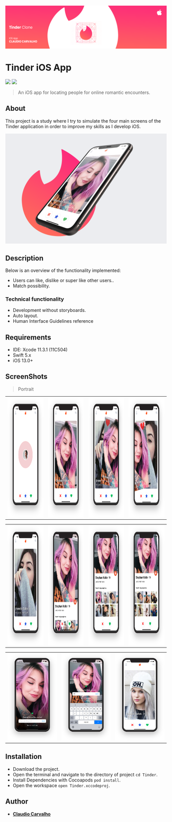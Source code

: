 <p align="center">
<img src="https://github.com/claudiocarvalhodev/TinderApp/blob/develop/Screenshots/header-presentation.png" alt="Tinder iOS App"/>
</p>

# Tinder iOS App

<p align="justify">
    <img src="https://img.shields.io/badge/Swift-5-orange.svg" />
    <img src="https://img.shields.io/badge/Platforms-iOS-blue.svg?style=flat" />
</p>

> An iOS app for locating people for online romantic encounters.

## About

This project is a study where I try to simulate the four main screens of the Tinder application in order to improve my skills as I develop iOS.

<p align="center">
<img src="https://github.com/claudiocarvalhodev/TinderApp/blob/develop/Screenshots/Tinder%20App%20-%20Presentation02.png" alt="Tinder iOS App"/>
</p>

## Description
Below is an overview of the functionality implemented:

- Users can like, dislike or super like other users..
- Match possibility.

### Technical functionality

- Development without storyboards.
- Auto layout.
- Human Interface Guidelines reference

## Requirements

- IDE: Xcode 11.3.1 (11C504)
- Swift 5.x
- iOS 13.0+

## ScreenShots

> Portrait

<table style="width:100%">
  <tr>
  <td><img src="https://github.com/claudiocarvalhodev/TinderApp/blob/develop/Screenshots/screenshot-01.png" alt="News" width=400 height=375/></td>
  <td><img src="https://github.com/claudiocarvalhodev/TinderApp/blob/develop/Screenshots/screenshot-02.png" alt="News" width=400 height=375/></td>
  <td><img src="https://github.com/claudiocarvalhodev/TinderApp/blob/develop/Screenshots/screenshot-03.png" alt="News" width=400 height=375/></td>
  <td><img src="https://github.com/claudiocarvalhodev/TinderApp/blob/develop/Screenshots/screenshot-04.png" alt="News" width=400 height=375/></td>
  </tr>
</table>

<table style="width:100%">
  <tr>
  <td><img src="https://github.com/claudiocarvalhodev/TinderApp/blob/develop/Screenshots/screenshot-05.png" alt="News" width=400 height=375/></td>
  <td><img src="https://github.com/claudiocarvalhodev/TinderApp/blob/develop/Screenshots/screenshot-06.png" alt="News" width=400 height=375/></td>
  <td><img src="https://github.com/claudiocarvalhodev/TinderApp/blob/develop/Screenshots/screenshot-07.png" alt="News" width=400 height=375/></td>
  <td><img src="https://github.com/claudiocarvalhodev/TinderApp/blob/develop/Screenshots/screenshot-08.png" alt="News" width=400 height=375/></td>
  </tr>
</table>

<table style="width:100%">
  <tr>
  <td><img src="https://github.com/claudiocarvalhodev/TinderApp/blob/develop/Screenshots/screenshot-09.png" alt="News" /></td>
  <td><img src="https://github.com/claudiocarvalhodev/TinderApp/blob/develop/Screenshots/screenshot-10.png" alt="News" /></td>
  <td><img src="https://github.com/claudiocarvalhodev/TinderApp/blob/develop/Screenshots/screenshot-11.png" /></td>
  </tr>
</table>

## Installation

* Download the project.
* Open the terminal and navigate to the directory of project ```cd Tinder```.
* Install Dependencies with Cocoapods ```pod install```.
* Open the workspace ```open Tinder.xccodeproj```.

## Author

* [**Claudio Carvalho**](https://github.com/claudiocarvalhodev)




